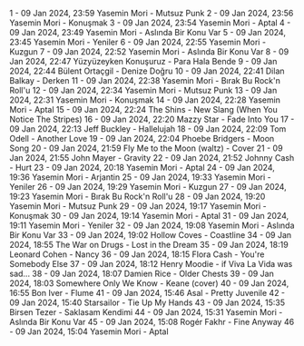 1 - 09 Jan 2024, 23:59	Yasemin Mori - Mutsuz Punk
2 - 09 Jan 2024, 23:56	Yasemin Mori - Konuşmak
3 - 09 Jan 2024, 23:54	Yasemin Mori - Aptal
4 - 09 Jan 2024, 23:49	Yasemin Mori - Aslında Bir Konu Var
5 - 09 Jan 2024, 23:45	Yasemin Mori - Yeniler
6 - 09 Jan 2024, 22:55	Yasemin Mori - Kuzgun
7 - 09 Jan 2024, 22:52	Yasemin Mori - Aslında Bir Konu Var
8 - 09 Jan 2024, 22:47	Yüzyüzeyken Konuşuruz - Para Hala Bende
9 - 09 Jan 2024, 22:44	Bülent Ortaçgil - Denize Doğru
10 - 09 Jan 2024, 22:41	Dilan Balkay - Derken
11 - 09 Jan 2024, 22:38	Yasemin Mori - Bırak Bu Rock'n Roll'u
12 - 09 Jan 2024, 22:34	Yasemin Mori - Mutsuz Punk
13 - 09 Jan 2024, 22:31	Yasemin Mori - Konuşmak
14 - 09 Jan 2024, 22:28	Yasemin Mori - Aptal
15 - 09 Jan 2024, 22:24	The Shins - New Slang (When You Notice The Stripes)
16 - 09 Jan 2024, 22:20	Mazzy Star - Fade Into You
17 - 09 Jan 2024, 22:13	Jeff Buckley - Hallelujah
18 - 09 Jan 2024, 22:09	Tom Odell - Another Love
19 - 09 Jan 2024, 22:04	Phoebe Bridgers - Moon Song
20 - 09 Jan 2024, 21:59	Fly Me to the Moon (waltz) - Cover
21 - 09 Jan 2024, 21:55	John Mayer - Gravity
22 - 09 Jan 2024, 21:52	Johnny Cash - Hurt
23 - 09 Jan 2024, 20:18	Yasemin Mori - Aptal
24 - 09 Jan 2024, 19:36	Yasemin Mori - Arjantin
25 - 09 Jan 2024, 19:33	Yasemin Mori - Yeniler
26 - 09 Jan 2024, 19:29	Yasemin Mori - Kuzgun
27 - 09 Jan 2024, 19:23	Yasemin Mori - Bırak Bu Rock'n Roll'u
28 - 09 Jan 2024, 19:20	Yasemin Mori - Mutsuz Punk
29 - 09 Jan 2024, 19:17	Yasemin Mori - Konuşmak
30 - 09 Jan 2024, 19:14	Yasemin Mori - Aptal
31 - 09 Jan 2024, 19:11	Yasemin Mori - Yeniler
32 - 09 Jan 2024, 19:08	Yasemin Mori - Aslında Bir Konu Var
33 - 09 Jan 2024, 19:02	Hollow Coves - Coastline
34 - 09 Jan 2024, 18:55	The War on Drugs - Lost in the Dream
35 - 09 Jan 2024, 18:19	Leonard Cohen - Nancy
36 - 09 Jan 2024, 18:15	Flora Cash - You're Somebody Else
37 - 09 Jan 2024, 18:12	Henry Moodie - if Viva La Vida was sad...
38 - 09 Jan 2024, 18:07	Damien Rice - Older Chests
39 - 09 Jan 2024, 18:03	Somewhere Only We Know - Keane (cover)
40 - 09 Jan 2024, 16:55	Bon Iver - Flume
41 - 09 Jan 2024, 15:46	Asal - Pretty Juvenile
42 - 09 Jan 2024, 15:40	Starsailor - Tie Up My Hands
43 - 09 Jan 2024, 15:35	Birsen Tezer - Saklasam Kendimi
44 - 09 Jan 2024, 15:31	Yasemin Mori - Aslında Bir Konu Var
45 - 09 Jan 2024, 15:08	Rogér Fakhr - Fine Anyway
46 - 09 Jan 2024, 15:04	Yasemin Mori - Aptal
